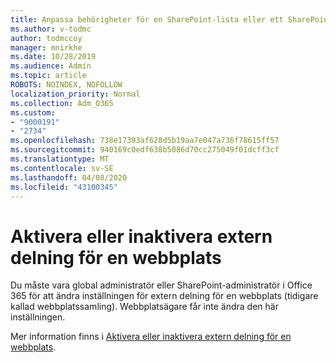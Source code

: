 ```yaml
---
title: Anpassa behörigheter för en SharePoint-lista eller ett SharePoint-bibliotek
ms.author: v-todmc
author: todmccoy
manager: mnirkhe
ms.date: 10/28/2019
ms.audience: Admin
ms.topic: article
ROBOTS: NOINDEX, NOFOLLOW
localization_priority: Normal
ms.collection: Adm_O365
ms.custom:
- "9000191"
- "2734"
ms.openlocfilehash: 738e17393af628d5b19aa7e047a736f78615ff57
ms.sourcegitcommit: 940169c0edf638b5086d70cc275049f01dcff3cf
ms.translationtype: MT
ms.contentlocale: sv-SE
ms.lasthandoff: 04/08/2020
ms.locfileid: "43100345"
---
```

# <a name="turn-external-sharing-on-or-off-for-a-site"></a>Aktivera eller inaktivera extern delning för en webbplats

Du måste vara global administratör eller SharePoint-administratör i Office 365 för att ändra inställningen för extern delning för en webbplats (tidigare kallad webbplatssamling). Webbplatsägare får inte ändra den här inställningen. 

Mer information finns i [Aktivera eller inaktivera extern delning för en webbplats](https://docs.microsoft.com/sharepoint/change-external-sharing-site).
